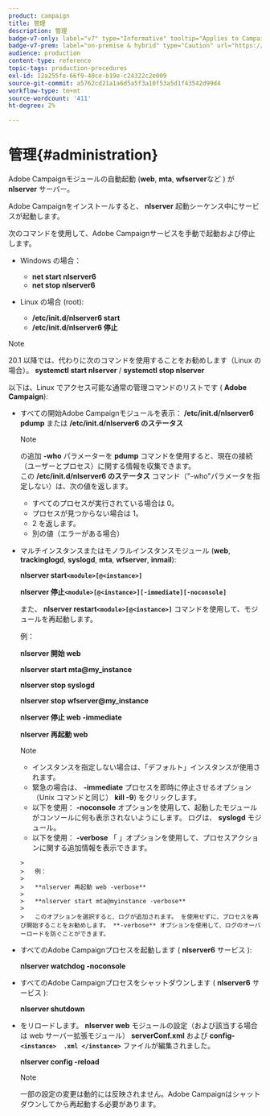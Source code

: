 ```yaml
---
product: campaign
title: 管理
description: 管理
badge-v7-only: label="v7" type="Informative" tooltip="Applies to Campaign Classic v7 only"
badge-v7-prem: label="on-premise & hybrid" type="Caution" url="https://experienceleague.adobe.com/docs/campaign-classic/using/installing-campaign-classic/architecture-and-hosting-models/hosting-models-lp/hosting-models.html?lang=en" tooltip="Applies to on-premise and hybrid deployments only"
audience: production
content-type: reference
topic-tags: production-procedures
exl-id: 12a255fe-66f9-40ce-b19e-c24322c2e009
source-git-commit: a5762cd21a1a6d5a5f3a10f53a5d1f43542d99d4
workflow-type: tm+mt
source-wordcount: '411'
ht-degree: 2%

---
```


# 管理{#administration}



Adobe Campaignモジュールの自動起動 (**web**, **mta**, **wfserver**&#x200B;など ) が **nlserver** サーバー。

Adobe Campaignをインストールすると、 **nlserver** 起動シーケンス中にサービスが起動します。

次のコマンドを使用して、Adobe Campaignサービスを手動で起動および停止します。

* Windows の場合：

   * **net start nlserver6**
   * **net stop nlserver6**

* Linux の場合 (root):

   * **/etc/init.d/nlserver6 start**
   * **/etc/init.d/nlserver6 停止**

>[!NOTE]
>
>20.1 以降では、代わりに次のコマンドを使用することをお勧めします（Linux の場合）。 **systemctl start nlserver** / **systemctl stop nlserver**

以下は、Linux でアクセス可能な通常の管理コマンドのリストです ( **Adobe Campaign**):

* すべての開始Adobe Campaignモジュールを表示： **/etc/init.d/nlserver6 pdump** または **/etc/init.d/nlserver6 のステータス**

   >[!NOTE]
   >
   >の追加 **-who** パラメーターを **pdump** コマンドを使用すると、現在の接続（ユーザーとプロセス）に関する情報を収集できます。\
   >この **/etc/init.d/nlserver6 のステータス** コマンド（&quot;-who&quot;パラメータを指定しない）は、次の値を返します。
   >
   >    * すべてのプロセスが実行されている場合は 0。
   >    * プロセスが見つからない場合は 1。
   >    * 2 を返します。
   >    * 別の値（エラーがある場合）


* マルチインスタンスまたはモノラルインスタンスモジュール (**web**, **trackinglogd**, **syslogd**, **mta**, **wfserver**, **inmail**):

   **nlserver start`<module>[@<instance>]`**

   **nlserver 停止`<module>[@<instance>][-immediate][-noconsole]`**

   また、 **nlserver restart`<module>[@<instance>]`** コマンドを使用して、モジュールを再起動します。

   例：

   **nlserver 開始 web**

   **nlserver start mta@my_instance**

   **nlserver stop syslogd**

   **nlserver stop wfserver@my_instance**

   **nlserver 停止 web -immediate**

   **nlserver 再起動 web**

   >[!NOTE]
   >
   >* インスタンスを指定しない場合は、「デフォルト」インスタンスが使用されます。
   >* 緊急の場合は、 **-immediate** プロセスを即時に停止させるオプション（Unix コマンドと同じ） **kill -9**) をクリックします。
   >* 以下を使用： **-noconsole** オプションを使用して、起動したモジュールがコンソールに何も表示されないようにします。 ログは、 **syslogd** モジュール。
   >* 以下を使用： **-verbose** 「 」オプションを使用して、プロセスアクションに関する追加情報を表示できます。

      >
      >   例：
      >
      >   **nlserver 再起動 web -verbose**
      >
      >   **nlserver start mta@myinstance -verbose**
      >
      >   このオプションを選択すると、ログが追加されます。 を使用せずに、プロセスを再び開始することをお勧めします。 **-verbose** オプションを使用して、ログのオーバーロードを防ぐことができます。


* すべてのAdobe Campaignプロセスを起動します ( **nlserver6** サービス ):

   **nlserver watchdog -noconsole**

* すべてのAdobe Campaignプロセスをシャットダウンします ( **nlserver6** サービス ):

   **nlserver shutdown**

* をリロードします。 **nlserver web** モジュールの設定（および該当する場合は web サーバー拡張モジュール） **serverConf.xml** および **config-`<instance>  .xml </instance>`** ファイルが編集されました。

   **nlserver config -reload**

   >[!NOTE]
   >
   >一部の設定の変更は動的には反映されません。Adobe Campaignはシャットダウンしてから再起動する必要があります。
